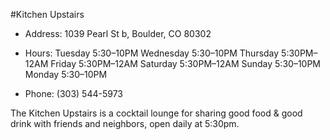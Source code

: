 #Kitchen Upstairs

* Address: 1039 Pearl St b, Boulder, CO 80302
* Hours:
Tuesday	5:30–10PM
Wednesday	5:30–10PM
Thursday	5:30PM–12AM
Friday	5:30PM–12AM
Saturday	5:30PM–12AM
Sunday	5:30–10PM
Monday	5:30–10PM

* Phone: (303) 544-5973

The Kitchen Upstairs is a cocktail lounge
for sharing good food & good drink with
friends and neighbors, open daily at 5:30pm.
